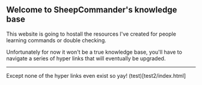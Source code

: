 ## Welcome to SheepCommander's knowledge base
This website is going to hostall the resources I've created for people learning commands or double checking.

Unfortunately for now it won't be a true knowledge base, you'll have to navigate a series of hyper links that will eventually be upgraded.
***
Except none of the hyper links even exist so yay!
(test)[test2/index.html]
